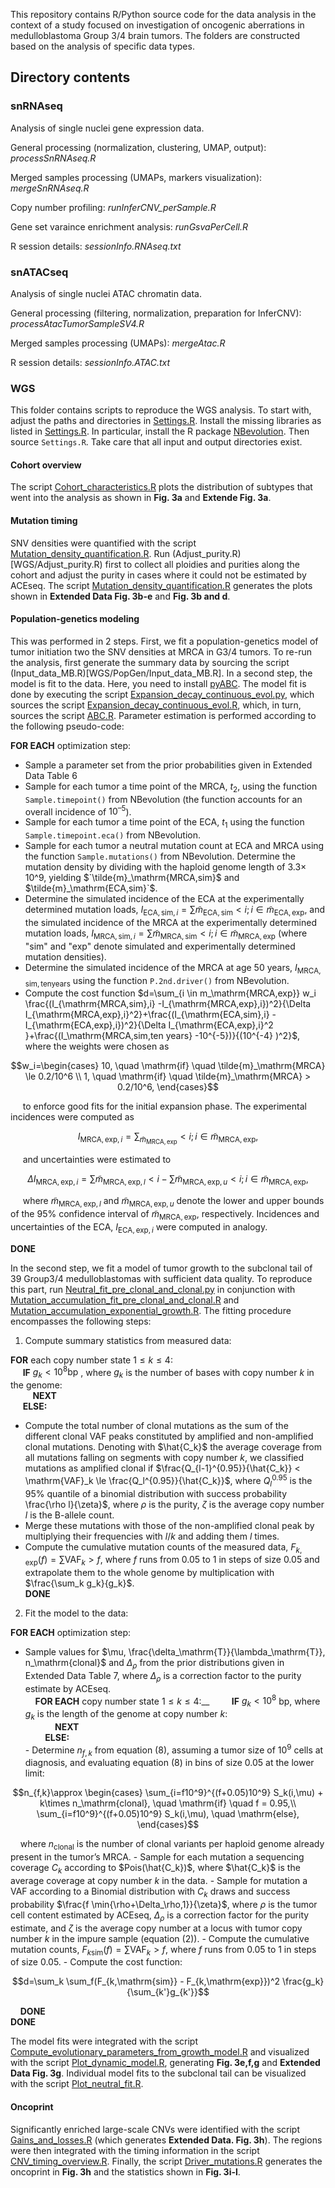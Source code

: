 This repository contains R/Python source code for the data analysis in the context of a study focused on investigation of oncogenic aberrations in medulloblastoma Group 3/4 brain tumors.
The folders are constructed based on the analysis of specific data types.

## Directory contents ##

### snRNAseq ###

Analysis of single nuclei gene expression data.

General processing (normalization, clustering, UMAP, output):  *processSnRNAseq.R*

Merged samples processing (UMAPs, markers visualization): _mergeSnRNAseq.R_

Copy number profiling: _runInferCNV_perSample.R_

Gene set varaince enrichment analysis: _runGsvaPerCell.R_

R session details: _sessionInfo.RNAseq.txt_

### snATACseq ###

Analysis of single nuclei ATAC chromatin data.

General processing (filtering, normalization, preparation for InferCNV): _processAtacTumorSampleSV4.R_

Merged samples processing (UMAPs): _mergeAtac.R_

R session details: _sessionInfo.ATAC.txt_


### WGS ###

This folder contains scripts to reproduce the WGS analysis. To start with, adjust the paths and directories in [Settings.R](WGS/Settings.R). Install the missing libraries as listed in [Settings.R](WGS/Settings.R). In particular, install the R package [NBevolution](https://github.com/VerenaK90/Neuroblastoma_evolution/tree/main/NBevolution_0.0.0.9000.tar.gz). Then source `Settings.R`. Take care that all input and output directories exist.

#### Cohort overview ####

The script [Cohort_characteristics.R](WGS/Cohort_characteristics.R) plots the distribution of subtypes that went into the analysis as shown in **Fig. 3a** and **Extende Fig. 3a**. 

#### Mutation timing ####

SNV densities were quantified with the script [Mutation_density_quantification.R](WGS/SNVdensities/Mutation_density_quantification.R). Run (Adjust_purity.R)[WGS/Adjust_purity.R) first to collect all ploidies and purities along the cohort and adjust the purity in cases where it could not be estimated by ACEseq. The script [Mutation_density_quantification.R](WGS/SNVdensities/Mutation_density_quantification.R) generates the plots shown in **Extended Data Fig. 3b-e** and **Fig. 3b and d**.

#### Population-genetics modeling ####

This was performed in 2 steps. First, we fit a population-genetics model of tumor initiation two the SNV densities at MRCA in G3/4 tumors. To re-run the analysis, first generate the summary data by sourcing the script (Input_data_MB.R)[WGS/PopGen/Input_data_MB.R]. In a second step, the model is fit to the data. Here, you need to install [pyABC](https://pyabc.readthedocs.io/en/latest/). The model fit is done by executing the script [Expansion_decay_continuous_evol.py](WGS/PopGen/Expansion_decay_continuous_evol.py), which sources the script [Expansion_decay_continuous_evol.R](WGS/PopGen/Expansion_decay_continuous_evol.R), which, in turn, sources the script [ABC.R](WGS/PopGen/ABC.R). Parameter estimation is performed according to the following pseudo-code:

**FOR EACH** optimization step: 
- Sample a parameter set from the prior probabilities given in Extended Data Table 6 
- Sample for each tumor a time point of the MRCA, $t_2$, using the function `Sample.timepoint()` from NBevolution (the function accounts for an overall incidence of $10^{–5}$). 
- Sample for each tumor a time point of the ECA, $t_1$ using the function `Sample.timepoint.eca()` from NBevolution. 
- Sample for each tumor a neutral mutation count at ECA and MRCA using the function `Sample.mutations()` from NBevolution. Determine the mutation density by dividing with the haploid genome length of 3.3× 10^9, yielding $`\tilde{m}_\mathrm{MRCA,sim}$ and $\tilde{m}_\mathrm{ECA,sim}`$.
- Determine the simulated incidence of the ECA at the experimentally determined mutation loads, $`I_{\mathrm{ECA,sim},i} = \sum \tilde{m}_\mathrm{ECA,sim} < i; i \in \tilde{m}_\mathrm{ECA,exp}`$, and the simulated incidence of the MRCA at the experimentally determined mutation loads,  $`I_{\mathrm{MRCA,sim},i} = \sum \tilde{m}_\mathrm{MRCA,sim} < i; i \in \tilde{m}_\mathrm{MRCA,exp}`$ (where "sim" and "exp" denote simulated and experimentally determined mutation densities).
- Determine the simulated incidence of the MRCA at age 50 years,  $`I_\mathrm{MRCA,sim,ten years}`$ using the function `P.2nd.driver()` from NBevolution. 
- Compute the cost function
 $`d=\sum_{i \in m_\mathrm{MRCA,exp}} w_i  \frac{(I_{\mathrm{MRCA,sim},i} -I_{\mathrm{MRCA,exp},i})^2}{\Delta I_{\mathrm{MRCA,exp},i}^2}+\frac{(I_{\mathrm{ECA,sim},i} -I_{\mathrm{ECA,exp},i})^2}{\Delta I_{\mathrm{ECA,exp},i}^2 }+\frac{(I_\mathrm{MRCA,sim,ten years} -10^{-5})}{(10^{-4} )^2}`$,
where the weights were chosen as
```math
w_i=\begin{cases}
10, \quad \mathrm{if} \quad \tilde{m}_\mathrm{MRCA} \le 0.2/10^6 \\
1, \quad \mathrm{if} \quad \tilde{m}_\mathrm{MRCA} > 0.2/10^6,
\end{cases}
```
&nbsp;&nbsp;&nbsp;&nbsp; to enforce good fits for the initial expansion phase. The experimental incidences were computed as 
```math
I_{\mathrm{MRCA,exp},i} =\sum_{\tilde{m}_\mathrm{MRCA,exp}} < i ; i \in \tilde{m}_\mathrm{MRCA,exp},
```
&nbsp;&nbsp;&nbsp;&nbsp; and uncertainties were estimated to 
```math
\Delta I_{\mathrm{MRCA,exp},i} =\sum{\tilde{m}_{\mathrm{MRCA,exp},l} < i} - \sum{\tilde{m}_{\mathrm{MRCA,exp},u} < i}  ; i \in \tilde{m}_\mathrm{MRCA,exp},
```
&nbsp;&nbsp;&nbsp;&nbsp; where $`\tilde{m}_{\mathrm{MRCA,exp},l}`$ and $`\tilde{m}_{\mathrm{MRCA,exp},u}`$ denote the lower and upper bounds of the 95% confidence interval of $`\tilde{m}_{\mathrm{MRCA,exp}}`$, respectively. Incidences and uncertainties of the ECA, $`I_{\mathrm{ECA,exp},i}`$ were computed in analogy. 

**DONE**

In the second step, we fit a model of tumor growth to the subclonal tail of 39 Group3/4 medulloblastomas with sufficient data quality. To reproduce this part, run [Neutral_fit_pre_clonal_and_clonal.py](WGS/PopGen/Neutral_fit_pre_clonal_and_clonal.py) in conjunction with [Mutation_accumulation_fit_pre_clonal_and_clonal.R](WGS/PopGen/Mutation_accumulation_fit_pre_clonal_and_clonal.R) and [Mutation_accumulation_exponential_growth.R](WGS/PopGen/Mutation_accumulation_exponential_growth.R). The fitting procedure encompasses the following steps:

1.	Compute summary statistics from measured data:

**FOR** each copy number state $1\le k \le4$:<br />
&nbsp;&nbsp;&nbsp;&nbsp; **IF** $`g_k<10^8 \mathrm{bp}`$ , where $g_k$ is the number of bases with copy number $k$ in the genome:<br />
&nbsp;&nbsp;&nbsp;&nbsp;&nbsp;&nbsp;&nbsp;&nbsp; **NEXT**<br />
&nbsp;&nbsp;&nbsp;&nbsp; **ELSE:** <br />
- Compute the total number of clonal mutations as the sum of the different clonal VAF peaks constituted by amplified and non-amplified clonal mutations. Denoting with $\hat{C_k}$ the average coverage from all mutations falling on segments with copy number $k$, we classified mutations as amplified clonal if $`\frac{Q_{l-1}^{0.95}}{\hat{C_k}} < \mathrm{VAF}_k \le \frac{Q_l^{0.95}}{\hat{C_k}}`$,  where $`Q_l^{0.95}`$ is the 95% quantile of a binomial distribution with success probability \frac{\rho l}{\zeta}$, where $\rho$ is the purity, $\zeta$ is the average copy number $l$ is the B-allele count.
- Merge these mutations with those of the non-amplified clonal peak by multiplying their frequencies with $l/k$ and adding them $l$ times. 	
- Compute the cumulative mutation counts of the measured data, $`F_{k,\mathrm{exp}}(f) = \sum \mathrm{VAF}_k>f `$, where $f$ runs from 0.05 to 1 in steps of size 0.05 and  extrapolate them to the whole genome by multiplication with $\frac{\sum_k g_k}{g_k}$.<br />
**DONE**

2. Fit the model to the data: 

**FOR EACH** optimization step:<br />
- Sample values for $`\mu, \frac{\delta_\mathrm{T}}{\lambda_\mathrm{T}}, n_\mathrm{clonal}`$ and $\Delta_\rho$ from the prior distributions given in Extended Data Table 7, where $\Delta_\rho$ is a correction factor to the purity estimate by ACEseq.<br />
&nbsp;&nbsp;&nbsp;&nbsp;**FOR EACH** copy number state $1\le k \le 4$:__
&nbsp;&nbsp;&nbsp;&nbsp;&nbsp;&nbsp;&nbsp;&nbsp;**IF** $g_k<10^8$ bp, where $g_k$ is the length of the genome at copy number $k$:<br />
&nbsp;&nbsp;&nbsp;&nbsp;&nbsp;&nbsp;&nbsp;&nbsp;&nbsp;&nbsp;&nbsp;&nbsp;**NEXT**<br />
&nbsp;&nbsp;&nbsp;&nbsp;&nbsp;&nbsp;&nbsp;&nbsp;**ELSE:** <br />
			- Determine $n_{f,k}$ from equation (8), assuming a tumor size of $10^9$ cells at diagnosis, and evaluating equation (8) in bins of size 0.05 at the lower limit:
```math
n_{f,k}\approx
\begin{cases}
\sum_{i=f10^9}^{(f+0.05)10^9} S_k(i,\mu) + k\times n_\mathrm{clonal}, \quad \mathrm{if} \quad f = 0.95,\\
\sum_{i=f10^9}^{(f+0.05)10^9} S_k(i,\mu), \quad \mathrm{else},
\end{cases}
```
&nbsp;&nbsp;&nbsp;&nbsp;where $`n_\mathrm{clonal}`$  is the number of clonal variants per haploid genome already present in the tumor’s MRCA.
			- Sample for each mutation a sequencing coverage $C_k$  according to $Pois(\hat{C_k})$, where $\hat{C_k}$ is the average coverage at copy number $k$ in the data.
			- Sample for mutation a VAF according to a Binomial distribution with $C_k$ draws and success probability $\frac{f \min{\rho+\Delta_\rho,1}}{\zeta}$, where $\rho$ is the tumor cell content estimated by ACEseq, $\Delta_\rho$ is a correction factor for the purity estimate, and $\zeta$ is the average copy number at a locus with tumor copy number $k$ in the impure sample (equation (2)).
			- Compute the cumulative mutation counts, $`F_{k\mathrm{sim}}(f)= \sum \mathrm{VAF}_k>f `$, where $f$ runs from 0.05 to 1 in steps of size 0.05.
			- Compute the cost function:
```math
d=\sum_k \sum_f(F_{k,\mathrm{sim}} - F_{k,\mathrm{exp}})^2 \frac{g_k}{\sum_{k'}g_{k'}}
```
&nbsp;&nbsp;&nbsp;&nbsp;**DONE** <br />
**DONE**

The model fits were integrated with the script [Compute_evolutionary_parameters_from_growth_model.R](WGS/PopGen/Compute_evolutionary_parameters_from_growth_model.R) and visualized with the script [Plot_dynamic_model.R](WGS/PopGen/Plot_dynamic_model.R), generating **Fig. 3e,f,g** and **Extended Data Fig. 3g**. Individual model fits to the subclonal tail can be visualized with the script [Plot_neutral_fit.R](WGS/PopGen/Plot_neutral_fit.R).


#### Oncoprint ####

Significantly enriched large-scale CNVs were identified with the script [Gains_and_losses.R](\WGS/Oncoprint/Gains_and_losses.R) (which generates **Extended Data. Fig. 3h**). The regions were then integrated with the timing information in the script [CNV_timing_overview.R](WGS/Oncoprint/CNV_timing_overview.R). Finally, the script [Driver_mutations.R](WGS/Oncoprint/Driver_mutations.R) generates the oncoprint in **Fig. 3h** and the statistics shown in **Fig. 3i-l**.








